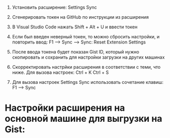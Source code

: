 1. Установить расширение: Settings Sync

2. Сгенерировать токен на GitHub по инструкции из расширения

3. В Visual Studio Code нажать Shift + Alt + U и ввести токен

4. Если был введен неверный токен, то можно сбросить настройки, и повторить ввод: 
F1 --> Sync --> Sync: Reset Extension Settings

5. После ввода токена будет показан Gist ID, который нужно скопировать и сохранить для настройки загрузки на других машинах

6. Скорректировать настрйки расширения в соответствии с теми, что ниже. Для вызова настроек: 
Ctrl + K   Ctrl + S

7. Для вызова настроек Settings Sync использовать сочетание клавиш: 
F1 --> Sync


# Настройки расширения на основной машине для выгрузки на Gist:
